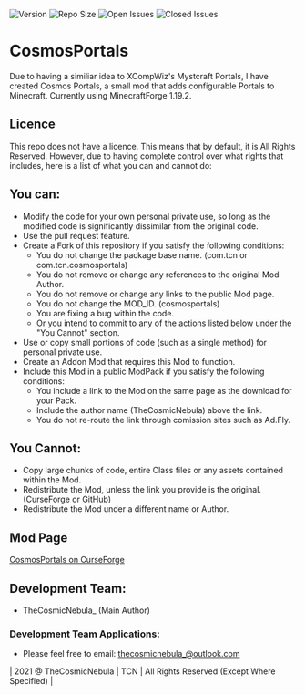 ![Version](https://img.shields.io/badge/VERSION-1.19.2-success?style=for-the-badge) ![Repo Size](https://img.shields.io/github/repo-size/TheCosmicNebula/CosmosPortals?label=REPO%20SIZE&style=for-the-badge) ![Open Issues](https://img.shields.io/github/issues/TheCosmicNebula/CosmosPortals?style=for-the-badge) ![Closed Issues](https://img.shields.io/github/issues-closed/TheCosmicNebula/CosmosPortals?color=green&style=for-the-badge) 

# CosmosPortals
Due to having a similiar idea to XCompWiz's Mystcraft Portals, I have created Cosmos Portals, a small mod that adds configurable Portals to Minecraft. Currently using MinecraftForge 1.19.2.

## Licence
This repo does not have a licence. This means that by default, it is All Rights Reserved. However, due to having complete control over what rights that includes, here is a list of what you can and cannot do:

## You can:
 - Modify the code for your own personal private use, so long as the modified code is significantly dissimilar from the original code.
 - Use the pull request feature.
 - Create a Fork of this repository if you satisfy the following conditions:
   - You do not change the package base name. (com.tcn or com.tcn.cosmosportals)
   - You do not remove or change any references to the original Mod Author.
   - You do not remove or change any links to the public Mod page.
   - You do not change the MOD_ID. (cosmosportals)
   - You are fixing a bug within the code.
   - Or you intend to commit to any of the actions listed below under the "You Cannot" section.
 - Use or copy small portions of code (such as a single method) for personal private use.
 - Create an Addon Mod that requires this Mod to function.
 - Include this Mod in a public ModPack if you satisfy the following conditions:
   - You include a link to the Mod on the same page as the download for your Pack.
   - Include the author name (TheCosmicNebula) above the link.
   - You do not re-route the link through comission sites such as Ad.Fly.

## You Cannot:
 - Copy large chunks of code, entire Class files or any assets contained within the Mod.
 - Redistribute the Mod, unless the link you provide is the original. (CurseForge or GitHub)
 - Redistribute the Mod under a different name or Author.

## Mod Page
[CosmosPortals on CurseForge](https://www.curseforge.com/minecraft/mc-mods/cosmos-portals)

## Development Team:
- TheCosmicNebula_ (Main Author)

### Development Team Applications:
 - Please feel free to email: thecosmicnebula_@outlook.com

| 2021 @ TheCosmicNebula | TCN | All Rights Reserved (Except Where Specified) |
